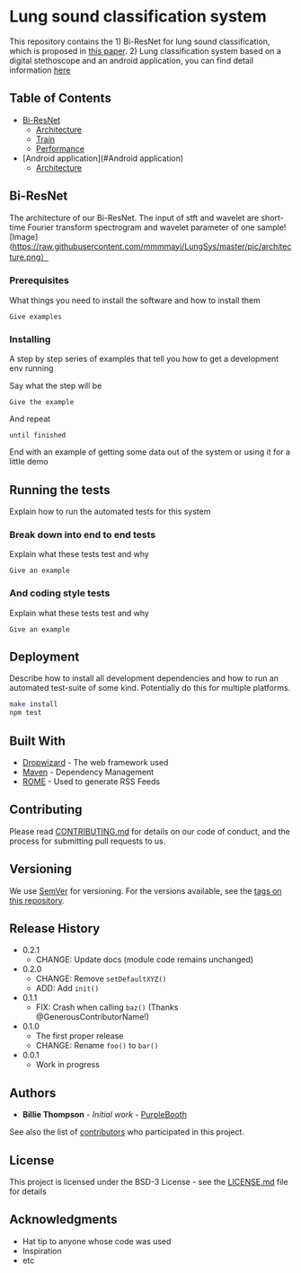 # Lung sound classification system

This repository contains the 1) Bi-ResNet for lung sound classification, which is proposed in [this paper](https://ieeexplore.ieee.org/document/8919021). 2) Lung classification system based on a digital stethoscope and an android application, you can find detail information [here](https://ieeexplore.ieee.org/document/8918752)

<!-- TABLE OF CONTENTS -->
## Table of Contents

* [Bi-ResNet](#Bi-ResNet)
  * [Architecture](#Architecture)
  * [Train](#Train)
  * [Performance](#Performance)
* [Android application](#Android application)
  * [Architecture](#Architecture)

## Bi-ResNet

The architecture of our Bi-ResNet. The input of stft and wavelet are short-time Fourier transform spectrogram and wavelet parameter of one sample![Image](https://raw.githubusercontent.com/mmmmayi/LungSys/master/pic/architecture.png）

### Prerequisites

What things you need to install the software and how to install them

```
Give examples
```

### Installing

A step by step series of examples that tell you how to get a development env running

Say what the step will be

```
Give the example
```

And repeat

```
until finished
```

End with an example of getting some data out of the system or using it for a little demo

## Running the tests

Explain how to run the automated tests for this system

### Break down into end to end tests

Explain what these tests test and why

```
Give an example
```

### And coding style tests

Explain what these tests test and why

```
Give an example
```

## Deployment

Describe how to install all development dependencies and how to run an automated test-suite of some kind. Potentially do this for multiple platforms.

```sh
make install
npm test
```

## Built With

* [Dropwizard](http://www.dropwizard.io/1.0.2/docs/) - The web framework used
* [Maven](https://maven.apache.org/) - Dependency Management
* [ROME](https://rometools.github.io/rome/) - Used to generate RSS Feeds

## Contributing

Please read [CONTRIBUTING.md](https://gist.github.com/PurpleBooth/b24679402957c63ec426) for details on our code of conduct, and the process for submitting pull requests to us.

## Versioning

We use [SemVer](http://semver.org/) for versioning. For the versions available, see the [tags on this repository](https://github.com/your/project/tags). 

## Release History

* 0.2.1
    * CHANGE: Update docs (module code remains unchanged)
* 0.2.0
    * CHANGE: Remove `setDefaultXYZ()`
    * ADD: Add `init()`
* 0.1.1
    * FIX: Crash when calling `baz()` (Thanks @GenerousContributorName!)
* 0.1.0
    * The first proper release
    * CHANGE: Rename `foo()` to `bar()`
* 0.0.1
    * Work in progress
    
## Authors

* **Billie Thompson** - *Initial work* - [PurpleBooth](https://github.com/PurpleBooth)

See also the list of [contributors](https://github.com/your/project/contributors) who participated in this project.

## License

This project is licensed under the BSD-3 License - see the [LICENSE.md](LICENSE.md) file for details

## Acknowledgments

* Hat tip to anyone whose code was used
* Inspiration
* etc
